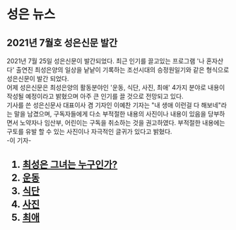 <body>
  <h1>성은 뉴스</h1>

<p><h2>2021년 7월호 성은신문 발간 </h2></p>
2021년 7월 25일 성은신문이 발간되었다. 최근 인기를 끌고있는 프로그램 '나 혼자산다'
출연진 최성은양의 일상을 낱낱이 기록하는 조선시대의 승정원일기와 같은 형식으로
성은신문이 발간 되었다.<br>
어제 성은신문은 최성은양의 활동분야인
'운동, 식단, 사진, 최애' 4가지 분야로 내용이 작성될 예정이라고 밝혔으며
아주 큰 인기를 끌 것으로 전망되고 있다. <br>
기사를 쓴 성은신문사 대표이사 겸 기자인 이예찬 기자는 "내 생애 이런걸 다 해보네"라는 말을 남겼으며, 구독자들에게 다소 부적절한 내용의 사진이나 내용이 있음을 당부하면서 노약자나 임산부, 어린이는 구독을 취소하는 것을 권고하였다. 부적절한 내용에는 구토를 유발 할 수 있는 사진이나 자극적인 글귀가 있다고 밝혔다. 
<br>-이 기자-

  <h2><ol>
      <li><a href="최성은.html">최성은 그녀는 누구인가?</a></li>
      <li><a href="운동.html">운동</a></li>
      <li><a href="식단.html">식단</a></li>
      <li><a href="화보.html">사진</a></li>
      <li><a href="최애.html">최애</a></li>
  </ol></h2>
